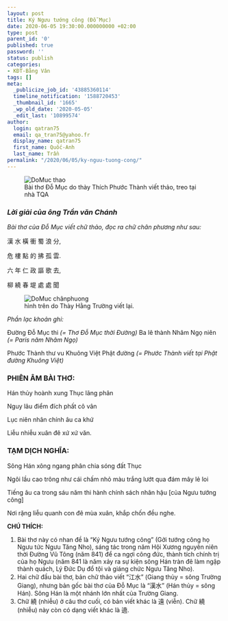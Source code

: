 ```yaml
---
layout: post
title: Ký Ngưu tướng công (Đỗ Mục)
date: 2020-06-05 19:30:00.000000000 +02:00
type: post
parent_id: '0'
published: true
password: ''
status: publish
categories:
- KĐT-Bằng Vân
tags: []
meta:
  _publicize_job_id: '43885360114'
  timeline_notification: '1588720453'
  _thumbnail_id: '1665'
  _wp_old_date: '2020-05-05'
  _edit_last: '10899574'
author:
  login: qatran75
  email: qa_tran75@yahoo.fr
  display_name: qatran75
  first_name: Quốc-Anh
  last_name: Trần
permalink: "/2020/06/05/ky-nguu-tuong-cong/"
---
```

<figure class="wp-block-image size-large">
<img src="{{ site.baseurl }}/assets/images/2020/06/DoMuc_KyNguuTuongCongthao.png?w=600" 
     alt="DoMuc thao"  /><br />
<figcaption>Bài thơ Đỗ Mục do thày Thích Phước Thành viết thảo, treo tại nhà TQA</figcaption> 
</figure>

### ***Lời giải của ông Trần văn Chánh***

*Bài thơ của Đỗ Mục viết chữ thảo, đọc ra chữ chân phương như sau:* 

漢 水 橫 衝 蜀 浪 分, 

危 樓 點 的 拂 孤 雲. 

六 年 仁 政 謳 歌 去, 

柳 繞 春 堤 處 處 聞
<figure class="wp-block-image size-medium">
<img src="{{ site.baseurl }}/assets/images/2020/06/DoMuc_KyNguuTuongCong.png?w=320" 
     alt="DoMuc chânphuong"  /><br />
<figcaption>hình trên do Thày Hằng Trường viết lại.</figcaption> 
</figure>


*Phần lạc khoản ghi:* 

Đường Đỗ Mục thi *(= Thơ Đỗ Mục thời Đường)*
Ba lê thành Nhâm Ngọ niên *(= Paris năm Nhâm Ngọ)*

Phước Thành thư vu Khuông Việt Phật đường *(= Phước Thành viết tại Phật đường Khuông Việt)*


### **PHIÊN ÂM BÀI THƠ:**

Hán thủy hoành xung Thục lãng phân

Nguy lâu điểm đích phất cô vân 

Lục niên nhân chính âu ca khứ 

Liễu nhiễu xuân đê xứ xứ văn.



### **TẠM DỊCH NGHĨA:**

Sông Hán xông ngang phân chia sóng đất Thục 

Ngôi lầu cao trông như cái chấm nhỏ màu trắng lướt qua đám mây lẻ loi 

Tiếng âu ca trong sáu năm thi hành chính sách nhân hậu [của Ngưu tướng công] 

Nơi rặng liễu quanh con đê mùa xuân, khắp chốn đều nghe.


**CHÚ THÍCH:**

1. Bài thơ này có nhan đề là “Ký Ngưu tướng công” (Gởi tướng công họ Ngưu tức Ngưu
Tăng Nho), sáng tác trong năm Hội Xương nguyên niên thời Đường Vũ Tông (năm 841)
để ca ngợi công đức, thành tích chính trị của họ Ngưu (năm 841 là năm xảy ra sự kiện
sông Hán tràn đê làm ngập thành quách, Lý Đức Dụ đổ tội và giáng chức Ngưu Tăng
Nho).
2. Hai chữ đầu bài thơ, bản chữ thảo viết “江水” (Giang thủy = sông Trường Giang),
nhưng bản gốc bài thơ của Đỗ Mục là “漢水” (Hán thủy = sông Hán). Sông Hán là một
nhánh lớn nhất của Trường Giang.
3. Chữ 繞 (nhiễu) ở câu thơ cuối, có bản viết khác là 遠 (viễn). Chữ 繞 (nhiễu) này còn
có dạng viết khác là 遶.